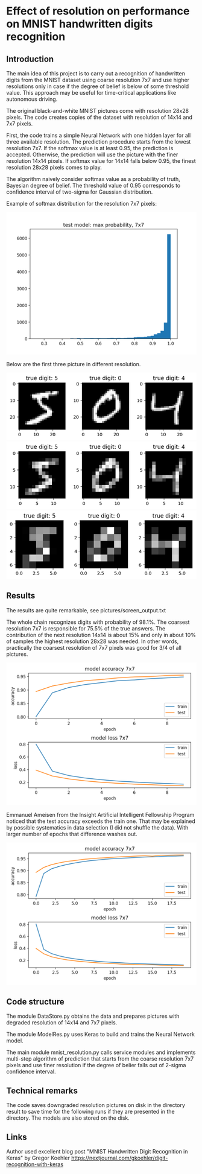 # Effect of resolution on performance on MNIST handwritten digits recognition

## Introduction

The main idea of this project is to carry out a recognition of handwritten digits from the MNIST dataset using coarse resolution 7x7 and use higher resolutions only in case if the degree of belief is below of some threshold value. This approach may be useful for time-critical applications like autonomous driving. 

The original black-and-white MNIST pictures come with resolution 28x28 pixels. 
The code creates copies of the dataset with resolution of 14x14 and 7x7 pixels. 

First, the code trains a simple Neural Network with one hidden layer for all three available resolution. The prediction procedure starts from the lowest resolution 7x7. If the softmax value is at least 0.95, the prediction is accepted. Otherwise, the prediction will use the picture with the finer resolution 14x14 pixels. If softmax value for 14x14 falls below 0.95, the finest resolution 28x28 pixels comes to play. 

The algorithm naively consider softmax value as a probability of truth, Bayesian degree of belief. The threshold value of 0.95 corresponds to confidence interval of two-sigma for Gaussian distribution. 

Example of softmax distribution for the resolution 7x7 pixels:

![Probability for 7x7](pictures/prob7x7.png)

Below are the first three picture in different resolution.

![Resolution28x28](pictures/resolution28x28.png)
![Resolution14x14](pictures/resolution14x14.png)
![Resolution7x7](pictures/resolution7x7.png)

## Results

The results are quite remarkable, see pictures/screen\_output.txt

The whole chain recognizes digits with probability of 98.1%. The coarsest resolution 7x7 is responsible for 75.5% of the true answers. The contribution of the next resolution 14x14 is about 15% and only in about 10% of samples the highest resolution 28x28 was needed. In other words, practically the coarsest resolution of 7x7 pixels was good for 3/4 of all pictures.

![Training history](pictures/accuracy7x7.png)

Emmanuel Ameisen from the Insight Artificial Intelligent Fellowship Program noticed that the test accuracy exceeds the train one. That may be explained by possible systematics in data selection (I did not shuffle the data). With larger number of epochs that difference washes out.

![Training history 20 epochs](pictures/accuracy7x7-20epochs.png)

## Code structure

The module DataStore.py obtains the data and prepares pictures with degraded resolution of 14x14 and 7x7 pixels.

The module ModelRes.py uses Keras to build and trains the Neural Network model. 

The main module mnist\_resolution.py calls service modules and implements multi-step algorithm of prediction that starts from the coarse resolution 7x7 pixels and use finer resolution if the degree of belier falls out of 2-sigma confidence interval.

## Technical remarks

The code saves downgraded resolution pictures on disk in the directory result to save time for the following runs if they are presented in the directory. The models are also stored on the disk.

## Links

Author used excellent blog post "MNIST Handwritten Digit Recognition in Keras" by Gregor Koehler <https://nextjournal.com/gkoehler/digit-recognition-with-keras>
